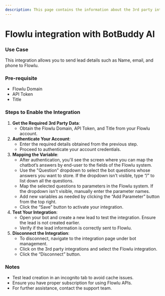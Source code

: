 ```yaml
---
description: This page contains the information about the 3rd party integrations.
---
```


# Flowlu integration with BotBuddy AI

### Use Case

This integration allows you to send lead details such as Name, email, and phone to Flowlu.

### Pre-requisite

* Flowlu Domain
* API Token
* Title

### Steps to Enable the Integration

1. **Get the Required 3rd Party Data**:
   * Obtain the Flowlu Domain, API Token, and Title from your Flowlu account.
2. **Authenticate Your Account**:
   * Enter the required details obtained from the previous step.
   * Proceed to authenticate your account credentials.
3. **Mapping the Variable**:
   * After authentication, you'll see the screen where you can map the chatbot’s answers by end-user to the fields of the Flowlu system.
   * Use the "Question" dropdown to select the bot questions whose answers you want to store. If the dropdown isn't visible, type “/” to list down all the questions.
   * Map the selected questions to parameters in the Flowlu system. If the dropdown isn't visible, manually enter the parameter names.
   * Add new variables as needed by clicking the “Add Parameter” button from the top right.
   * Click the “Save” button to activate your integration.
4. **Test Your Integration**:
   * Open your bot and create a new lead to test the integration. Ensure the lead is not created earlier.
   * Verify if the lead information is correctly sent to Flowlu.
5. **Disconnect the Integration**:
   * To disconnect, navigate to the integration page under bot management.
   * Click on the 3rd party integrations and select the Flowlu integration.
   * Click the “Disconnect” button.

### Notes

* Test lead creation in an incognito tab to avoid cache issues.
* Ensure you have proper subscription for using Flowlu APIs.
* For further assistance, contact the support team.
